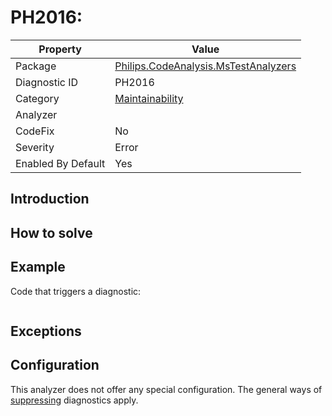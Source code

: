 # PH2016: 

| Property | Value  |
|--|--|
| Package | [Philips.CodeAnalysis.MsTestAnalyzers](https://www.nuget.org/packages/Philips.CodeAnalysis.MsTestAnalyzers) |
| Diagnostic ID | PH2016 |
| Category  | [Maintainability](../Maintainability.md) |
| Analyzer | [](https://github.com/philips-software/roslyn-analyzers/blob/master/Philips.CodeAnalysis.MsTestAnalyzers/Maintainability/.cs)
| CodeFix  | No |
| Severity | Error |
| Enabled By Default | Yes |

## Introduction

## How to solve

## Example

Code that triggers a diagnostic:
``` cs

```

## Exceptions


## Configuration

This analyzer does not offer any special configuration. The general ways of [suppressing](https://learn.microsoft.com/en-us/dotnet/fundamentals/code-analysis/suppress-warnings) diagnostics apply.
